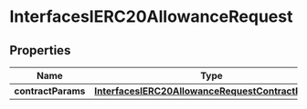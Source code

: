 

# InterfacesIERC20AllowanceRequest

## Properties

Name | Type | Description | Notes
------------ | ------------- | ------------- | -------------
**contractParams** | [**InterfacesIERC20AllowanceRequestContractParams**](InterfacesIERC20AllowanceRequestContractParams.md) |  | 




